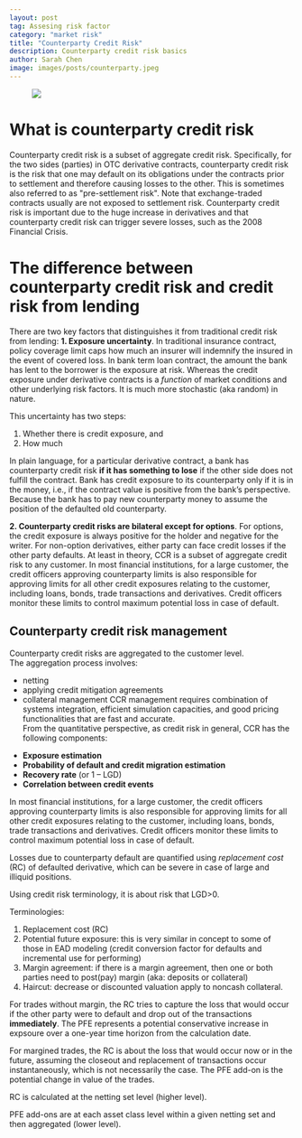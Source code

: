 ```yaml
---
layout: post
tag: Assesing risk factor
category: "market risk"
title: "Counterparty Credit Risk"
description: Counterparty credit risk basics
author: Sarah Chen
image: images/posts/counterparty.jpeg
---
```

<figure>
  <img src="{{ "/images/posts/counterparty.JPEG" | relative_url }}">
  <figcaption></figcaption>
</figure>

# What is counterparty credit risk
Counterparty credit risk is a subset of aggregate credit risk.  Specifically, for the two sides (parties) in OTC derivative contracts, counterparty credit risk is the risk that one may default on its obligations under the contracts prior to settlement and therefore causing losses to the other.  This is sometimes also referred to as "pre-settlement risk".   Note that exchange-traded contracts usually are not exposed to settlement risk.  Counterparty credit risk is important due to the huge increase in derivatives and that counterparty credit risk can trigger severe losses, such as the 2008 Financial Crisis. 

# The difference between counterparty credit risk and credit risk from lending

There are two key factors that distinguishes it from traditional credit risk from lending:
**1.	Exposure uncertainty**.  In traditional insurance contract, policy coverage limit caps how much an insurer will indemnify the insured in the event of covered loss.  In bank term loan contract, the amount the bank has lent to the borrower is the exposure at risk.    Whereas the credit exposure under derivative contracts is a *function* of market conditions and other underlying risk factors.  It is much more stochastic (aka random) in nature. 

This uncertainty has two steps:
1.	Whether there is credit exposure, and 
2.	How much

In plain language, for a particular derivative contract, a bank has counterparty credit risk **if it has something to lose** if the other side does not fulfill the contract.   Bank has credit exposure to its counterparty only if it is in the money, i.e., if the contract value is positive from the bank’s perspective.   Because the bank has to pay new counterparty money to assume the position of the defaulted old counterparty. 

**2. Counterparty credit risks are bilateral except for options**.  For options, the credit exposure is always positive for the holder and negative for the writer.   For non-option derivatives, either party can face credit losses if the other party defaults. 
At least in theory, CCR is a subset of aggregate credit risk to any customer.  In most financial institutions, for a large customer, the credit officers approving counterparty limits is also responsible for approving limits for all other credit exposures relating to the customer, including loans, bonds, trade transactions and derivatives.   Credit officers monitor these limits to control maximum potential loss in case of default. 

## Counterparty credit risk management

Counterparty credit risks are aggregated to the customer level.  
The aggregation process involves:
-	netting
-	applying credit mitigation agreements
-	collateral management
CCR management requires combination of systems integration, efficient simulation capacities, and good pricing functionalities that are fast and accurate.  
From the quantitative perspective, as credit risk in general, CCR has the following components:
*	**Exposure estimation**
*	**Probability of default and credit migration estimation**
*	**Recovery rate** (or 1 – LGD)
*	**Correlation between credit events**

In most financial institutions, for a large customer, the credit officers approving counterparty limits is also responsible for approving limits for all other credit exposures relating to the customer, including loans, bonds, trade transactions and derivatives.   Credit officers monitor these limits to control maximum potential loss in case of default. 

Losses due to counterparty default are quantified using *replacement cost* (RC) of defaulted derivative, which can be severe in case of large and illiquid positions. 

Using credit risk terminology, it is about risk that LGD>0. 

Terminologies:
1. Replacement cost (RC)
2. Potential future exposure: this is very similar in concept to some of those in EAD modeling (credit conversion factor for defaults and incremental use for performing)
3. Margin agreement: if there is a margin agreement, then one or both parties need to post(pay) margin (aka: deposits or collateral)
4. Haircut: decrease or discounted valuation apply to noncash collateral. 

For trades without margin, the RC tries to capture the loss that would occur if the other party were to default and drop out of the transactions **immediately**.  The PFE represents a potential conservative increase in expsoure over a one-year time horizon from the calculation date. 

For margined trades, the RC is about the loss that would occur now or in the future, assuming the closeout and replacement of transactions occur instantaneously, which is not necessarily the case.  The PFE add-on is the potential change in value of the trades. 

RC is calculated at the netting set level (higher level).  

PFE add-ons are at each asset class level within a given netting set and then aggregated (lower level). 

